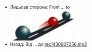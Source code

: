 - Лицьова сторона: From ... to <br />![prepositions_52.jpg](50.jpg)
- Назад: Від ... до [rec1430907056.mp3](53.mp3)